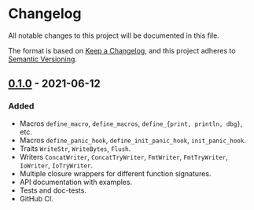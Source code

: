 # Changelog
All notable changes to this project will be documented in this file.

The format is based on [Keep a Changelog](https://keepachangelog.com/en/1.0.0/),
and this project adheres to [Semantic Versioning](https://semver.org/spec/v2.0.0.html).

## [0.1.0] - 2021-06-12
### Added
- Macros `define_macro`, `define_macros`, `define_{print, println, dbg}`, etc.
- Macros `define_panic_hook`, `define_init_panic_hook`, `init_panic_hook`.
- Traits `WriteStr`, `WriteBytes`, `Flush`.
- Writers `ConcatWriter`, `ConcatTryWriter`, `FmtWriter`, `FmtTryWriter`, `IoWriter`, `IoTryWriter`.
- Multiple closure wrappers for different function signatures.
- API documentation with examples.
- Tests and doc-tests.
- GitHub CI.

[0.1.0]: https://github.com/zheland/custom_print/releases/tag/v0.1.0
